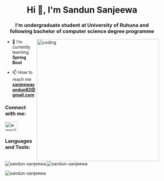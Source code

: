 <h1 align="center">Hi 👋, I'm Sandun Sanjeewa</h1>
<h3 align="center">I'm undergraduate student at University of Ruhuna and following bachelor of computer science degree programme</h3>
<img align="right" alt="coding" width="400" src="https://i.redd.it/n8agw6z2smyb1.gif">



- 🌱 I’m currently learning **Spring Boot**

- 📫 How to reach me **sanjeewasandun82@gmail.com**

<h3 align="left">Connect with me:</h3>
<p align="left">
<a href="https://linkedin.com/in/www.linkedin.com/in/sandun-sanjeewa" target="blank"><img align="center" src="https://raw.githubusercontent.com/rahuldkjain/github-profile-readme-generator/master/src/images/icons/Social/linked-in-alt.svg" alt="www.linkedin.com/in/sandun-sanjeewa" height="30" width="40" /></a>



<h3 align="left">Languages and Tools:</h3>
<p align="left">  </p>

<p><img align="left" src="https://github-readme-stats.vercel.app/api/top-langs?username=sandun-sanjeewa&show_icons=true&locale=en&layout=compact" alt="sandun-sanjeewa" /></p>

<p>&nbsp;<img align="center" src="https://github-readme-stats.vercel.app/api?username=sandun-sanjeewa&show_icons=true&locale=en" alt="sandun-sanjeewa" /></p>

<p><img align="center" src="https://github-readme-streak-stats.herokuapp.com/?user=sandun-sanjeewa&" alt="sandun-sanjeewa" /></p>
